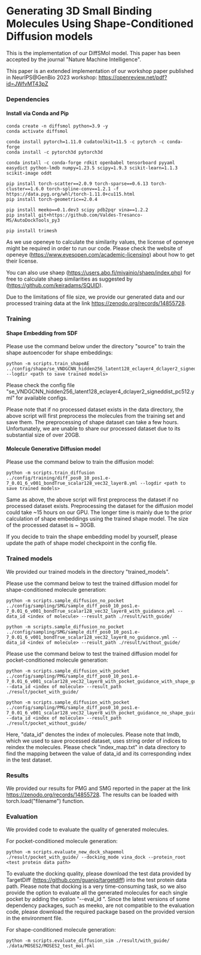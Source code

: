 # Generating 3D Small Binding Molecules Using Shape-Conditioned Diffusion models

This is the implementation of our DiffSMol model. This paper has been accepted by the journal "Nature Machine Intelligence".

This paper is an extended implementation of our workshop paper published in NeurIPS@GenBio 2023 workshop: https://openreview.net/pdf?id=JWfvMT43pZ


### Dependencies

#### Install via Conda and Pip

```
conda create -n diffsmol python=3.9 -y
conda activate diffsmol
 
conda install pytorch=1.11.0 cudatoolkit=11.5 -c pytorch -c conda-forge
conda install -c pytorch3d pytorch3d
 
conda install -c conda-forge rdkit openbabel tensorboard pyyaml easydict python-lmdb numpy=1.23.5 scipy=1.9.3 scikit-learn=1.1.3 scikit-image oddt
 
pip install torch-scatter==2.0.9 torch-sparse==0.6.13 torch-cluster==1.6.0 torch-spline-conv==1.2.1 -f https://data.pyg.org/whl/torch-1.11.0+cu115.html
pip install torch-geometric==2.0.4
 
pip install meeko==0.1.dev3 scipy pdb2pqr vina==1.2.2
pip install git+https://github.com/Valdes-Tresanco-MS/AutoDockTools_py3
 
pip install trimesh
```

As we use openeye to calculate the similarity values, the license of openeye might be required in order to run our code. Please check the website of openeye (https://www.eyesopen.com/academic-licensing) about how to get their license.

You can also use shaep (https://users.abo.fi/mivainio/shaep/index.php) for free to calculate shaep similarities as suggested by (https://github.com/keiradams/SQUID). 

Due to the limitations of file size, we provide our generated data and our processed training data at the link https://zenodo.org/records/14855728.

### Training

#### Shape Embedding from SDF

Please use the command below under the directory "source" to train the shape autoencoder for shape embeddings:
```
python -m scripts.train_shapeAE ../config/shape/se_VNDGCNN_hidden256_latent128_eclayer4_dclayer2_signeddist_pc512.yml --logdir <path to save trained models>
```
Please check the config file "se_VNDGCNN_hidden256_latent128_eclayer4_dclayer2_signeddist_pc512.yml" for available configs.

Please note that if no processed dataset exists in the data directory, the above script will first preprocess the molecules from the training set and save them. The preprocessing of shape dataset can take a few hours. Unfortunately, we are unable to share our processed dataset due to its substantial size of over 20GB.


#### Molecule Generative Diffusion model

Please use the command below to train the diffusion model:
```
python -m scripts.train_diffusion ../config/training/diff_pos0_10_pos1.e-7_0.01_6_v001_bondTrue_scalar128_vec32_layer8.yml --logdir <path to save trained models>
```
Same as above, the above script will first preprocess the dataset if no processed dataset exists. Preprocessing the dataset for the diffusion model could take ~15 hours on our GPU. The longer time is mainly due to the prior calculation of shape embeddings using the trained shape model. The size of the processed dataset is ~ 30GB.

If you decide to train the shape embedding model by yourself, please update the path of shape model checkpoint in the config file.


### Trained models

We provided our trained models in the directory "trained_models".

Please use the command below to test the trained diffusion model for shape-conditioned molecule generation:

```
python -m scripts.sample_diffusion_no_pocket ../config/sampling/SMG/sample_diff_pos0_10_pos1.e-7_0.01_6_v001_bondTrue_scalar128_vec32_layer8_with_guidance.yml --data_id <index of molecule> --result_path ./result/with_guide/
```

```
python -m scripts.sample_diffusion_no_pocket ../config/sampling/SMG/sample_diff_pos0_10_pos1.e-7_0.01_6_v001_bondTrue_scalar128_vec32_layer8_no_guidance.yml --data_id <index of molecule> --result_path ./result/without_guide/
```

Please use the command below to test the trained diffusion model for pocket-conditioned molecule generation:

```
python -m scripts.sample_diffusion_with_pocket ../config/sampling/PMG/sample_diff_pos0_10_pos1.e-7_0.01_6_v001_scalar128_vec32_layer8_with_pocket_guidance_with_shape_guidance.yml --data_id <index of molecule> --result_path ./result/pocket_with_guide/
```

```
python -m scripts.sample_diffusion_with_pocket ../config/sampling/PMG/sample_diff_pos0_10_pos1.e-7_0.01_6_v001_scalar128_vec32_layer8_with_pocket_guidance_no_shape_guidance.yml --data_id <index of molecule> --result_path ./result/pocket_without_guide/
```

Here, "data_id" denotes the index of molecules. Please note that lmdb, which we used to save processed dataset, uses string order of indices to reindex the molecules. Please check "index_map.txt" in data directory to find the mapping between the value of data_id and its corresponding index in the test dataset.

### Results

We provided our results for PMG and SMG reported in the paper at the link https://zenodo.org/records/14855728. The results can be loaded with torch.load("filename") function. 

### Evaluation

We provided code to evaluate the quality of generated molecules.

For pocket-conditioned molecule generation:
```
python -m scripts.evaluate_new_dock_shapemol ./result/pocket_with_guide/ --docking_mode vina_dock --protein_root <test protein data path>
```

To evaluate the docking quality, please download the test data provided by TargetDiff (https://github.com/guanjq/targetdiff) into the test protein data path. Please note that docking is a very time-consuming task, so we also provide the option to evaluate all the generated molecules for each single pocket by adding the option "--eval_id <id>". Since the latest versions of some dependency packages, such as meeko, are not compatible to the evaluation code, please download the required package based on the provided version in the environment file.

For shape-conditioned molecule generation:
```
python -m scripts.evaluate_diffusion_sim ./result/with_guide/ ./data/MOSES2/MOSES2_test_mol.pkl
```



